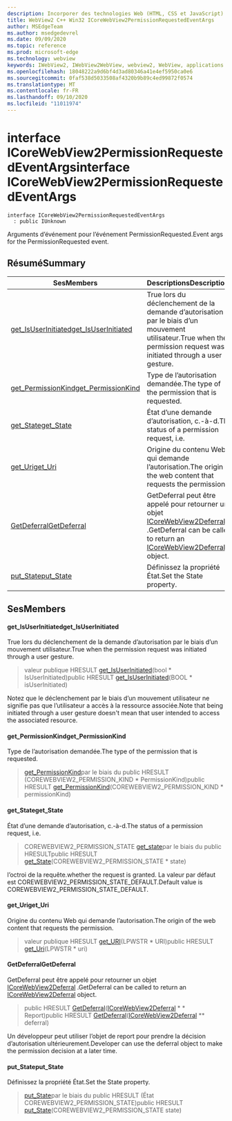 ```yaml
---
description: Incorporer des technologies Web (HTML, CSS et JavaScript) dans vos applications natives avec le contrôle Microsoft Edge WebView2
title: WebView2 C++ Win32 ICoreWebView2PermissionRequestedEventArgs
author: MSEdgeTeam
ms.author: msedgedevrel
ms.date: 09/09/2020
ms.topic: reference
ms.prod: microsoft-edge
ms.technology: webview
keywords: IWebView2, IWebView2WebView, webview2, WebView, applications Win32, Win32, Edge, ICoreWebView2, ICoreWebView2Controller, contrôle de navigateur, html Edge, ICoreWebView2PermissionRequestedEventArgs
ms.openlocfilehash: 18048222a9d6bf4d3ad80346a41e4ef5950ca0e6
ms.sourcegitcommit: 0faf538d5033508af4320b9b89c4ed99872f0574
ms.translationtype: MT
ms.contentlocale: fr-FR
ms.lasthandoff: 09/10/2020
ms.locfileid: "11011974"
---
```

# <span data-ttu-id="59b37-104">interface ICoreWebView2PermissionRequestedEventArgs</span><span class="sxs-lookup"><span data-stu-id="59b37-104">interface ICoreWebView2PermissionRequestedEventArgs</span></span> 

```
interface ICoreWebView2PermissionRequestedEventArgs
  : public IUnknown
```

<span data-ttu-id="59b37-105">Arguments d’événement pour l’événement PermissionRequested.</span><span class="sxs-lookup"><span data-stu-id="59b37-105">Event args for the PermissionRequested event.</span></span>

## <span data-ttu-id="59b37-106">Résumé</span><span class="sxs-lookup"><span data-stu-id="59b37-106">Summary</span></span>

 <span data-ttu-id="59b37-107">Ses</span><span class="sxs-lookup"><span data-stu-id="59b37-107">Members</span></span>                        | <span data-ttu-id="59b37-108">Descriptions</span><span class="sxs-lookup"><span data-stu-id="59b37-108">Descriptions</span></span>
--------------------------------|---------------------------------------------
[<span data-ttu-id="59b37-109">get_IsUserInitiated</span><span class="sxs-lookup"><span data-stu-id="59b37-109">get_IsUserInitiated</span></span>](#get_isuserinitiated) | <span data-ttu-id="59b37-110">True lors du déclenchement de la demande d’autorisation par le biais d’un mouvement utilisateur.</span><span class="sxs-lookup"><span data-stu-id="59b37-110">True when the permission request was initiated through a user gesture.</span></span>
[<span data-ttu-id="59b37-111">get_PermissionKind</span><span class="sxs-lookup"><span data-stu-id="59b37-111">get_PermissionKind</span></span>](#get_permissionkind) | <span data-ttu-id="59b37-112">Type de l’autorisation demandée.</span><span class="sxs-lookup"><span data-stu-id="59b37-112">The type of the permission that is requested.</span></span>
[<span data-ttu-id="59b37-113">get_State</span><span class="sxs-lookup"><span data-stu-id="59b37-113">get_State</span></span>](#get_state) | <span data-ttu-id="59b37-114">État d’une demande d’autorisation, c.-à-d.</span><span class="sxs-lookup"><span data-stu-id="59b37-114">The status of a permission request, i.e.</span></span>
[<span data-ttu-id="59b37-115">get_Uri</span><span class="sxs-lookup"><span data-stu-id="59b37-115">get_Uri</span></span>](#get_uri) | <span data-ttu-id="59b37-116">Origine du contenu Web qui demande l’autorisation.</span><span class="sxs-lookup"><span data-stu-id="59b37-116">The origin of the web content that requests the permission.</span></span>
[<span data-ttu-id="59b37-117">GetDeferral</span><span class="sxs-lookup"><span data-stu-id="59b37-117">GetDeferral</span></span>](#getdeferral) | <span data-ttu-id="59b37-118">GetDeferral peut être appelé pour retourner un objet [ICoreWebView2Deferral](icorewebview2deferral.md) .</span><span class="sxs-lookup"><span data-stu-id="59b37-118">GetDeferral can be called to return an [ICoreWebView2Deferral](icorewebview2deferral.md) object.</span></span>
[<span data-ttu-id="59b37-119">put_State</span><span class="sxs-lookup"><span data-stu-id="59b37-119">put_State</span></span>](#put_state) | <span data-ttu-id="59b37-120">Définissez la propriété État.</span><span class="sxs-lookup"><span data-stu-id="59b37-120">Set the State property.</span></span>

## <span data-ttu-id="59b37-121">Ses</span><span class="sxs-lookup"><span data-stu-id="59b37-121">Members</span></span>

#### <span data-ttu-id="59b37-122">get_IsUserInitiated</span><span class="sxs-lookup"><span data-stu-id="59b37-122">get_IsUserInitiated</span></span> 

<span data-ttu-id="59b37-123">True lors du déclenchement de la demande d’autorisation par le biais d’un mouvement utilisateur.</span><span class="sxs-lookup"><span data-stu-id="59b37-123">True when the permission request was initiated through a user gesture.</span></span>

> <span data-ttu-id="59b37-124">valeur publique HRESULT [get_IsUserInitiated](#get_isuserinitiated)(bool \* IsUserInitiated)</span><span class="sxs-lookup"><span data-stu-id="59b37-124">public HRESULT [get_IsUserInitiated](#get_isuserinitiated)(BOOL \* isUserInitiated)</span></span>

<span data-ttu-id="59b37-125">Notez que le déclenchement par le biais d’un mouvement utilisateur ne signifie pas que l’utilisateur a accès à la ressource associée.</span><span class="sxs-lookup"><span data-stu-id="59b37-125">Note that being initiated through a user gesture doesn't mean that user intended to access the associated resource.</span></span>

#### <span data-ttu-id="59b37-126">get_PermissionKind</span><span class="sxs-lookup"><span data-stu-id="59b37-126">get_PermissionKind</span></span> 

<span data-ttu-id="59b37-127">Type de l’autorisation demandée.</span><span class="sxs-lookup"><span data-stu-id="59b37-127">The type of the permission that is requested.</span></span>

> <span data-ttu-id="59b37-128">[get_PermissionKind](#get_permissionkind)par le biais du public HRESULT (COREWEBVIEW2_PERMISSION_KIND \* PermissionKind)</span><span class="sxs-lookup"><span data-stu-id="59b37-128">public HRESULT [get_PermissionKind](#get_permissionkind)(COREWEBVIEW2_PERMISSION_KIND \* permissionKind)</span></span>

#### <span data-ttu-id="59b37-129">get_State</span><span class="sxs-lookup"><span data-stu-id="59b37-129">get_State</span></span> 

<span data-ttu-id="59b37-130">État d’une demande d’autorisation, c.-à-d.</span><span class="sxs-lookup"><span data-stu-id="59b37-130">The status of a permission request, i.e.</span></span>

> <span data-ttu-id="59b37-131">COREWEBVIEW2_PERMISSION_STATE [get_state](#get_state)par le biais du public HRESULT</span><span class="sxs-lookup"><span data-stu-id="59b37-131">public HRESULT [get_State](#get_state)(COREWEBVIEW2_PERMISSION_STATE \* state)</span></span>

<span data-ttu-id="59b37-132">l’octroi de la requête.</span><span class="sxs-lookup"><span data-stu-id="59b37-132">whether the request is granted.</span></span> <span data-ttu-id="59b37-133">La valeur par défaut est COREWEBVIEW2_PERMISSION_STATE_DEFAULT.</span><span class="sxs-lookup"><span data-stu-id="59b37-133">Default value is COREWEBVIEW2_PERMISSION_STATE_DEFAULT.</span></span>

#### <span data-ttu-id="59b37-134">get_Uri</span><span class="sxs-lookup"><span data-stu-id="59b37-134">get_Uri</span></span> 

<span data-ttu-id="59b37-135">Origine du contenu Web qui demande l’autorisation.</span><span class="sxs-lookup"><span data-stu-id="59b37-135">The origin of the web content that requests the permission.</span></span>

> <span data-ttu-id="59b37-136">valeur publique HRESULT [get_URI](#get_uri)(LPWSTR \* URI)</span><span class="sxs-lookup"><span data-stu-id="59b37-136">public HRESULT [get_Uri](#get_uri)(LPWSTR \* uri)</span></span>

#### <span data-ttu-id="59b37-137">GetDeferral</span><span class="sxs-lookup"><span data-stu-id="59b37-137">GetDeferral</span></span> 

<span data-ttu-id="59b37-138">GetDeferral peut être appelé pour retourner un objet [ICoreWebView2Deferral](icorewebview2deferral.md) .</span><span class="sxs-lookup"><span data-stu-id="59b37-138">GetDeferral can be called to return an [ICoreWebView2Deferral](icorewebview2deferral.md) object.</span></span>

> <span data-ttu-id="59b37-139">public HRESULT [GetDeferral](#getdeferral)([ICoreWebView2Deferral](icorewebview2deferral.md) \* \* Report)</span><span class="sxs-lookup"><span data-stu-id="59b37-139">public HRESULT [GetDeferral](#getdeferral)([ICoreWebView2Deferral](icorewebview2deferral.md) \*\* deferral)</span></span>

<span data-ttu-id="59b37-140">Un développeur peut utiliser l’objet de report pour prendre la décision d’autorisation ultérieurement.</span><span class="sxs-lookup"><span data-stu-id="59b37-140">Developer can use the deferral object to make the permission decision at a later time.</span></span>

#### <span data-ttu-id="59b37-141">put_State</span><span class="sxs-lookup"><span data-stu-id="59b37-141">put_State</span></span> 

<span data-ttu-id="59b37-142">Définissez la propriété État.</span><span class="sxs-lookup"><span data-stu-id="59b37-142">Set the State property.</span></span>

> <span data-ttu-id="59b37-143">[put_State](#put_state)par le biais du public HRESULT (État COREWEBVIEW2_PERMISSION_STATE)</span><span class="sxs-lookup"><span data-stu-id="59b37-143">public HRESULT [put_State](#put_state)(COREWEBVIEW2_PERMISSION_STATE state)</span></span>

